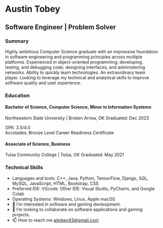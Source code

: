 # Austin Tobey
## Software Engineer | Problem Solver
### Summary
Highly ambitious Computer Science graduate with an impressive foundation in software engineering and programming principles across multiple platforms. Experienced in object-oriented programming; developing, testing, and debugging code; designing interfaces; and administering networks. Ability to quickly learn technologies. An extraordinary team player. Looking to leverage my technical and analytical skills to improve software quality and user experience.
### Education
#### Bachelor of Science, Computer Science, Minor in Information Systems
Northeastern State University | Broken Arrow, OK	Graduated: Dec 2023
  
GPA: 3.5/4.0 </br>
Accolades: Bronze Level Career Readiness Certificate

#### Associate of Science, Business
Tulsa Community College | Tulsa, OK	Graduated: May 2021

### Technical Skills
- Languages and tools: C++, Java, Python, TensorFlow, Django, SQL, MySQL, JavaScript, HTML, Bootstrap, CSS
- Preferred IDE: VScode. Other IDE: Visual Studio, PyCharm, and Google Colab
- Operating Systems: Windows, Linux, Apple macOS
- 👀 I’m interested in software and gaming devleopment.
- 💞️ I’m looking to collaborate on software applications and gaming projects.
- 📫 How to reach me ajtobey93@gmail.com

<!---
TobeyTobes/TobeyTobes is a ✨ special ✨ repository because its `README.md` (this file) appears on your GitHub profile.
You can click the Preview link to take a look at your changes.
--->
